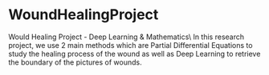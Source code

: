 # WoundHealingProject
Would Healing Project - Deep Learning &amp; Mathematics\\
In this research project, we use 2 main methods which are Partial Differential Equations to study the healing process of the wound as well as Deep Learning to retrieve the boundary of the pictures of wounds. 
